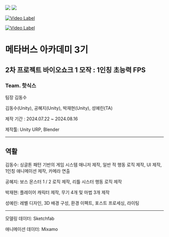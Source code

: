 <img src="https://img.shields.io/badge/unity-%23000000.svg?&style=for-the-badge&logo=unity&logoColor=white" /> <img src="https://img.shields.io/badge/blender-%23F5792A.svg?&style=for-the-badge&logo=blender&logoColor=white" />

[![Video Label](http://img.youtube.com/vi/4T2UUT2355M/0.jpg)](https://youtu.be/4T2UUT2355M)

[![Video Label](http://img.youtube.com/vi/H6BhE-q13IA/0.jpg)](https://youtu.be/H6BhE-q13IA)

<h1>메타버스 아카데미 3기</h1>

<h2>2차 프로젝트 바이오쇼크 1 모작 : 1인칭 초능력 FPS</h2>

<h3>Team. 핫식스</h3>

팀장 김동수

김동수(Unity), 공혜지(Unity), 박재현(Unity), 성예린(TA)

제작 기간 : 2024.07.22 ~ 2024.08.16

제작툴: Unity URP, Blender

---
<h2>역활</h2>
  
김동수: 싱글톤 패턴 기반의 게임 시스템 매니저 제작, 일반 적 행동 로직 제작, UI 제작, 1인칭 애니메이션 제작, 카메라 연출

공혜지: 보스 몬스터 1 / 2 로직 제작, 리틀 시스터 행동 로직 제작

박재현: 플레이어 캐릭터 제작, 무기 4개 및 마법 3개 제작

성예린: 레벨 디자인, 3D 배경 구성, 환경 이펙트, 포스트 프로세싱, 라이팅

---

모델링 데이터: Sketchfab

애니메이션 데이터: Mixamo
